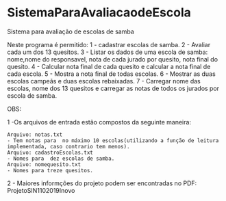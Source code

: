 # SistemaParaAvaliacaodeEscola
Sistema para avaliação de escolas de samba 


Neste programa é permitido:
1 - cadastrar  escolas de samba.
2 - Avaliar cada um dos 13 quesitos.
3 - Listar os dados de uma escola de samba: nome,nome do responsavel, nota de cada jurado por quesito, nota final do quesito.
4 - Calcular nota final de cada quesito e calcular a nota final de cada escola.
5 - Mostra a nota final de todas escolas.
6 - Mostrar as  duas escolas campeãs e duas escolas rebaixadas.
7 - Carregar nome das escolas, nome dos 13 quesitos e carregar as notas de todos os jurados por escola de samba.

OBS:

1 -Os arquivos de entrada estão compostos da seguinte maneira:

    Arquivo: notas.txt
    - Tem notas para  no máximo 10 escolas(utilizando a função de leitura implementada, caso contrario tem menos).
    Arquivo: cadastroEscolas.txt
    - Nomes para  dez escolas de samba.
    Arquivo: nomequesito.txt
    - Nomes para treze quesitos.
2 - Maiores informções do projeto podem ser encontradas no PDF: ProjetoSIN1102019Inovo


